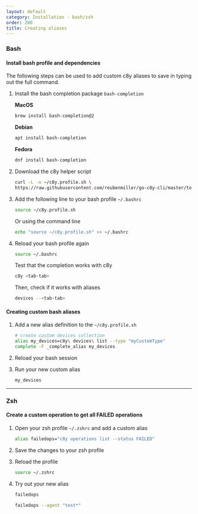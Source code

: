 ```yaml
---
layout: default
category: Installation - bash/zsh
order: 200
title: Creating aliases
---
```


### Bash

#### Install bash profile and dependencies

The following steps can be used to add custom c8y aliases to save in typing out the full command.

1. Install the bash completion package `bash-completion`

    **MacOS**

    ```sh
    brew install bash-completion@2
    ```

    **Debian**

    ```sh
    apt install bash-completion
    ```

    **Fedora**

    ```sh
    dnf install bash-completion
    ```

2. Download the c8y helper script

    ```sh
    curl -L -o ~/c8y.profile.sh \
    https://raw.githubusercontent.com/reubenmiller/go-c8y-cli/master/tools/bash/c8y.profile.sh
    ```

3. Add the following line to your bash profile `~/.bashrc`

    ```sh
    source ~/c8y.profile.sh
    ```

    Or using the command line

    ```sh
    echo "source ~/c8y.profile.sh" >> ~/.bashrc
    ```

4. Reload your bash profile again

    ```sh
    source ~/.bashrc
    ```

    Test that the completion works with c8y

    ```sh
    c8y <tab-tab>
    ```

    Then, check if it works with aliases

    ```sh
    devices --<tab-tab>
    ```

#### Creating custom bash aliases

1. Add a new alias definition to the `~/c8y.profile.sh`

    ```sh
    # create custom devices collection
    alias my_devices=c8y\ devices\ list --type "myCustomType"
    complete -F _complete_alias my_devices
    ```

2. Reload your bash session

3. Run your new custom alias

    ```sh
    my_devices
    ```

---

### Zsh

#### Create a custom operation to get all FAILED operations

1. Open your zsh profile `~/.zshrc` and add a custom alias

    ```sh
    alias failedops="c8y operations list --status FAILED"
    ```

2. Save the changes to your zsh profile

3. Reload the profile

    ```sh
    source ~/.zshrc
    ```

4. Try out your new alias

    ```sh
    failedops
    ```

    ```sh
    failedops --agent "test*"
    ```
